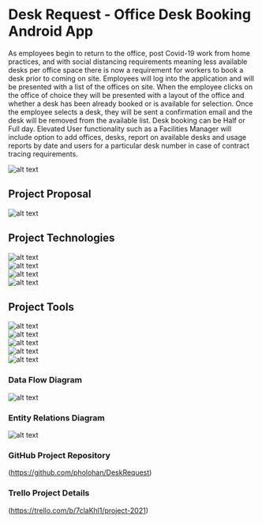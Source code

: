 # Desk Request - Office Desk Booking Android App

As employees begin to return to the office, post Covid-19 work from home practices, and with social distancing requirements meaning less available desks per office space there is now a requirement for workers to book a desk prior to coming on site. Employees will log into the application and will be presented with a list of the offices on site. When the employee clicks on the office of choice they will be presented with a layout of the office and whether a desk has been already booked or is available for selection. Once the employee selects a desk, they will be sent a confirmation email and the desk will be removed from the available list. Desk booking can be Half or Full day. Elevated User functionality such as a Facilities Manager will include option to add offices, desks, report on available desks and usage reports by date and users for a particular desk number in case of contract tracing requirements.


![alt text](DeskClipArt.png "Logo")

## Project Proposal
  ![alt text](proposal.png "Proposal")  

## Project Technologies

  ![alt text](kotlin-logo.png "Kotlin Programming Language")  
  ![alt text](firebaseauth.png "Firebase Authentication")  
  ![alt text](firebaserealtime.png "Firebase Realtime Database")  
  ![alt text](firebasefunctions.png "Firebase Cloud Functions")  

## Project Tools
  ![alt text](android-studio-logo.png "Android Studio")  
  ![alt text](firebase.png "Google Firebase")  
  ![alt text](githublogo.png "Github")  
  ![alt text](sourcetree.png "SourceTree")  
  ![alt text](trello.png "Trello")  

### Data Flow Diagram

![alt text](Level2DataFlowDiagramUser.png "Data Flow Diagram")

### Entity Relations Diagram

![alt text](ERDiagram.png "Entity Relations Diagram")

### GitHub Project Repository
(https://github.com/pholohan/DeskRequest)

### Trello Project Details

(https://trello.com/b/7claKhl1/project-2021)




